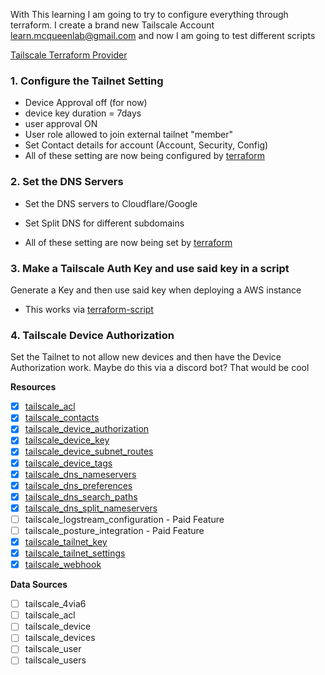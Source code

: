 With This learning I am going to try to configure everything through terraform. I create a brand new Tailscale Account learn.mcqueenlab@gmail.com and now I am going to test different scripts

[Tailscale Terraform Provider]("https://registry.terraform.io/providers/tailscale/tailscale/latest/docs/resources")
### 1. Configure the Tailnet Setting
* Device Approval off (for now)
* device key duration = 7days
* user approval ON
* User role allowed to join external tailnet "member"
* Set Contact details for account (Account, Security, Config)
* All of these setting are now being configured by [terraform](https://github.com/rhysmcqueen/Learning/tree/main/Software-Examples/Tailscale-Examples/Tailscale-Terraform/Tailnet-Settings)

### 2. Set the DNS Servers
* Set the DNS servers to Cloudflare/Google
* Set Split DNS for different subdomains

* All of these setting are now being set by [terraform](https://github.com/rhysmcqueen/Learning/blob/main/Software-Examples/Tailscale-Examples/Tailscale-Terraform/Tailnet-DNS/tailnet-dns.tf)

### 3. Make a Tailscale Auth Key and use said key in a script
Generate a Key and then use said key when deploying a AWS instance
* This works via [terraform-script](https://github.com/rhysmcqueen/Learning/blob/main/Software-Examples/Tailscale-Examples/Software-Examples/Tailscale-Examples/Multi-site-tailnet)
### 4. Tailscale Device Authorization
Set the Tailnet to not allow new devices and then have the Device Authorization work. Maybe do this via a discord bot? That would be cool

**Resources**
- [x] [tailscale_acl](https://github.com/rhysmcqueen/Learning/tree/main/Software-Examples/Tailscale-Examples/Tailscale-Terraform/Tailnet-ACL/tailnet-acl.tf)
- [x] [tailscale_contacts](https://github.com/rhysmcqueen/Learning/tree/main/Software-Examples/Tailscale-Examples/Tailscale-Terraform/Tailnet-Settings)
- [x] [tailscale_device_authorization](https://github.com/rhysmcqueen/Learning/tree/main/Software-Examples/Tailscale-Examples/Tailscale-Terraform/Device-Authorization)
- [x] [tailscale_device_key](https://github.com/rhysmcqueen/Learning/tree/main/Software-Examples/Tailscale-Examples/Tailscale-Terraform/Tailscale-DeviceKey)
- [x] [tailscale_device_subnet_routes](https://github.com/rhysmcqueen/Learning/blob/main/Software-Examples/Tailscale-Examples/Tailscale-Terraform/Device-Subnet-Routes/tailscale-subnet-routes-Approval.tf)
- [x] [tailscale_device_tags](https://github.com/rhysmcqueen/Learning/blob/main/Software-Examples/Tailscale-Examples/Tailscale-Terraform/Tailnet-DeviceTag)
- [x] [tailscale_dns_nameservers](https://github.com/rhysmcqueen/Learning/blob/main/Software-Examples/Tailscale-Examples/Tailscale-Terraform/Tailnet-DNS/tailnet-dns.tf)
- [x] [tailscale_dns_preferences](https://github.com/rhysmcqueen/Learning/blob/main/Software-Examples/Tailscale-Examples/Tailscale-Terraform/Tailnet-DNS/tailnet-dns.tf_)
- [x] [tailscale_dns_search_paths](https://github.com/rhysmcqueen/Learning/blob/main/Software-Examples/Tailscale-Examples/Tailscale-Terraform/Tailnet-DNS/tailnet-dns.tf)
- [x] [tailscale_dns_split_nameservers](https://github.com/rhysmcqueen/Learning/blob/main/Software-Examples/Tailscale-Examples/Tailscale-Terraform/Tailnet-DNS/tailnet-dns.tf)
- [ ] tailscale_logstream_configuration  - Paid Feature
- [ ] tailscale_posture_integration - Paid Feature
- [x] [tailscale_tailnet_key](https://github.com/rhysmcqueen/Learning/tree/main/Software-Examples/Tailscale-Examples/Tailscale-Terraform/Tailscale-AuthKey)
- [x] [tailscale_tailnet_settings](https://github.com/rhysmcqueen/Learning/tree/main/Software-Examples/Tailscale-Examples/Tailscale-Terraform/Tailnet-Settings)
- [x] [tailscale_webhook](https://github.com/rhysmcqueen/Learning/tree/main/Software-Examples/Tailscale-Examples/Tailscale-Terraform/Tailnet-Settings)

**Data Sources**
- [ ] tailscale_4via6
- [ ] tailscale_acl
- [ ] tailscale_device
- [ ] tailscale_devices
- [ ] tailscale_user
- [ ]  tailscale_users